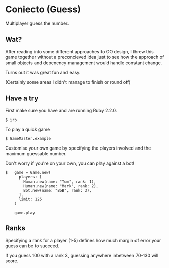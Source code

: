 # Coniecto (Guess)

Multiplayer guess the number.

## Wat?

After reading into some different approaches to OO design, I threw this game together without a preconcieved idea just to see how the approach of small objects and depenency management would handle constant change.

Turns out it was great fun and easy.

(Certainly some areas I didn't manage to finish or round off)

## Have a try

First make sure you have and are running Ruby 2.2.0.

```
$ irb
```

To play a quick game
```
$ GameMaster.example
```

Customise your own game by specifying the players involved and the maximum guessable number.

Don't worry if you're on your own, you can play against a bot!

```
$   game = Game.new(
      players: [
        Human.new(name: "Tom", rank: 1),
        Human.new(name: "Mark", rank: 2),
        Bot.new(name: "BoB", rank: 3),
      ],
      limit: 125
    )

    game.play
```

## Ranks

Specifying a rank for a player (1-5) defines how much margin of error your guess can be to succeed.

If you guess 100 with a rank 3, guessing anywhere inbetween 70-130 will score.
